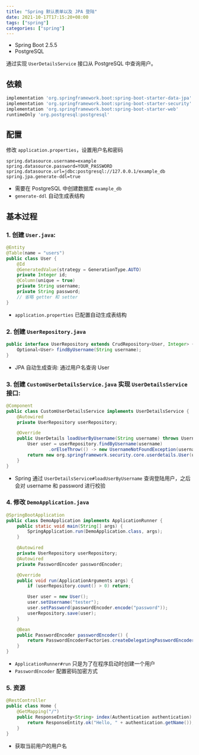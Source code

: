 ```yaml
---
title: "Spring 默认表单以及 JPA 登陆"
date: 2021-10-17T17:15:20+08:00
tags: ["spring"]
categories: ["spring"]
---
```


- Spring Boot 2.5.5
- PostgreSQL

通过实现 `UserDetailsService` 接口从 PostgreSQL 中查询用户。

## 依赖

```gradle
implementation 'org.springframework.boot:spring-boot-starter-data-jpa'
implementation 'org.springframework.boot:spring-boot-starter-security'
implementation 'org.springframework.boot:spring-boot-starter-web'
runtimeOnly 'org.postgresql:postgresql'
```

## 配置

修改 `application.properties`，设置用户名和密码

```properties
spring.datasource.username=example
spring.datasource.password=YOUR_PASSWORD
spring.datasource.url=jdbc:postgresql://127.0.0.1/example_db
spring.jpa.generate-ddl=true
```
- 需要在 PostgreSQL 中创建数据库 `example_db`
- `generate-ddl` 自动生成表结构

## 基本过程

### 1. 创建 `User.java`:

```java
@Entity
@Table(name = "users")
public class User {
    @Id
    @GeneratedValue(strategy = GenerationType.AUTO)
    private Integer id;
    @Column(unique = true)
    private String username;
    private String password;
    // 省略 getter 和 setter
}
```
- `application.properties` 已配置自动生成表结构

### 2. 创建 `UserRepository.java`

```java
public interface UserRepository extends CrudRepository<User, Integer> {
    Optional<User> findByUsername(String username);
}
```
- JPA 自动生成查询: 通过用户名查询 User

### 3. 创建 `CustomUserDetailsService.java` 实现 `UserDetailsService` 接口:

```java
@Component
public class CustomUserDetailsService implements UserDetailsService {
    @Autowired
    private UserRepository userRepository;

    @Override
    public UserDetails loadUserByUsername(String username) throws UsernameNotFoundException {
        User user = userRepository.findByUsername(username)
                .orElseThrow(() -> new UsernameNotFoundException(username));
        return new org.springframework.security.core.userdetails.User(user.getUsername(), user.getPassword(), AuthorityUtils.NO_AUTHORITIES);
    }
}
```
- Spring 通过 `UserDetailsService#loadUserByUsername` 查询登陆用户，之后会对 username 和 password 进行校验

### 4. 修改 `DemoApplication.java`

```java
@SpringBootApplication
public class DemoApplication implements ApplicationRunner {
    public static void main(String[] args) {
        SpringApplication.run(DemoApplication.class, args);
	}

	@Autowired
	private UserRepository userRepository;
	@Autowired
	private PasswordEncoder passwordEncoder;

	@Override
	public void run(ApplicationArguments args) {
		if (userRepository.count() > 0) return;

		User user = new User();
		user.setUsername("tester");
		user.setPassword(passwordEncoder.encode("password"));
		userRepository.save(user);
	}

	@Bean
	public PasswordEncoder passwordEncoder() {
		return PasswordEncoderFactories.createDelegatingPasswordEncoder();
	}
}
```
- `ApplicationRunner#run` 只是为了在程序启动时创建一个用户
- `PasswordEncoder` 配置密码加密方式

### 5. 资源

```java
@RestController
public class Home {
    @GetMapping("/")
    public ResponseEntity<String> index(Authentication authentication) {
        return ResponseEntity.ok("Hello, " + authentication.getName());
    }
}
```
- 获取当前用户的用户名
